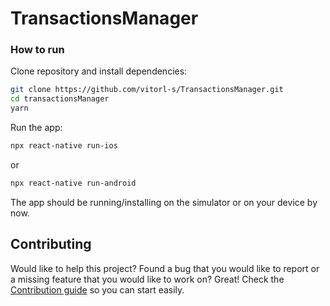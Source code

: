 # TransactionsManager

### How to run

Clone repository and install dependencies:
```sh
git clone https://github.com/vitorl-s/TransactionsManager.git
cd transactionsManager
yarn
```

Run the app:
```sh
npx react-native run-ios
```

or

```sh
npx react-native run-android
```

The app should be running/installing on the simulator or on your device by now.

## Contributing

Would like to help this project? Found a bug that you would like to report or a missing feature that you would like to work on? Great! Check the [Contribution guide](./CONTRIBUTING.md) so you can start easily.